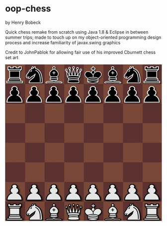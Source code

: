 # oop-chess
by Henry Bobeck

Quick chess remake from scratch using Java 1.8 & Eclipse in between summer trips; made to touch up on my object-oriented programming design process and increase familiarity of javax.swing graphics

Credit to JohnPablok for allowing fair use of his improved Cburnett chess set art


![Example Board](/hsbobeck/oopchess/img/example-board.JPG)

